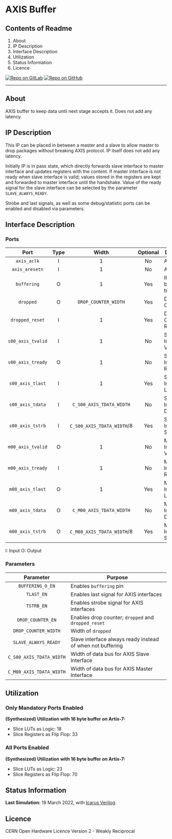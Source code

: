 # AXIS Buffer

## Contents of Readme

1. About
2. IP Description
3. Interface Description
4. Utilization
5. Status Information
6. Licence

[![Repo on GitLab](https://img.shields.io/badge/repo-GitLab-6C488A.svg)](https://gitlab.com/suoglu/axis-buffer)
[![Repo on GitHub](https://img.shields.io/badge/repo-GitHub-3D76C2.svg)](https://github.com/suoglu/AXIS-Buffer)

---

## About

AXIS buffer to keep data until next stage accepts it. Does not add any latency.

## IP Description

This IP can be placed in between a master and a slave to allow master to drop packages without breaking AXIS protocol. IP itself does not add any latency.

Initially IP is in pass state, which directly forwards slave interface to master interface and updates registers with the content. If master interface is not ready when slave interface is valid; values stored in the registers are kept and forwarded to master interface until the handshake. Value of the ready signal for the slave interface can be selected by the parameter `SLAVE_ALWAYS_READY`.

Strobe and last signals, as well as some debug/statistic ports can be enabled and disabled via parameters.

## Interface Description

### Ports

|   Port   | Type | Width | Optional | Description |
| :------: | :----: | :----: | :----: | ------  |
| `axis_aclk` | I | 1 | No | AXIS Clock |
| `axis_aresetn` | I | 1 | No | AXIS Reset |
| `buffering` | O | 1 | Yes | IP Currently buffering a transmission |
| `dropped` | O | `DROP_COUNTER_WIDTH` | Yes | Dropped Counter |
| `dropped_reset` | I | 1 | Yes | Dropped Counter Reset |
| `s00_axis_tvalid` | I | 1 | No | Slave Interface Valid |
| `s00_axis_tready` | O | 1 | No | Slave Interface Ready |
| `s00_axis_tlast` | I | 1 | Yes | Slave Interface Last |
| `s00_axis_tdata` | I | `C_S00_AXIS_TDATA_WIDTH` | No | Slave Interface Data|
| `s00_axis_tstrb` | I | `C_S00_AXIS_TDATA_WIDTH`/8 | Yes | Slave Interface Strobe|
| `m00_axis_tvalid` | O | 1 | No | Master Interface Valid |
| `m00_axis_tready` | I | 1 | No | Master Interface Ready |
| `m00_axis_tlast` | O | 1 | Yes | Master Interface Last |
| `m00_axis_tdata` | O | `C_M00_AXIS_TDATA_WIDTH` | No | Master Interface Data |
| `m00_axis_tstrb` | O | `C_M00_AXIS_TDATA_WIDTH`/8 | Yes | Master Interface Strobe |

I: Input  O: Output

### Parameters

| Parameter | Purpose |
| :---: | --- |
|`BUFFERING_O_EN`| Enables `buffering` pin |
|`TLAST_EN`| Enables last signal for AXIS interfaces|
|`TSTRB_EN`| Enables strobe signal for AXIS interfaces|
|`DROP_COUNTER_EN`| Enables drop counter; `dropped` and `dropped_reset` |
|`DROP_COUNTER_WIDTH`| Width of `dropped` |
|`SLAVE_ALWAYS_READY`| Slave interface always ready instead of when not buffering|
|`C_S00_AXIS_TDATA_WIDTH`|Width of data bus for AXIS Slave Interface|
|`C_M00_AXIS_TDATA_WIDTH`|Width of data bus for AXIS Master Interface|

## Utilization

### Only Mandatory Ports Enabled

**(Synthesized) Utilization with 16 byte buffer on Artix-7:**

* Slice LUTs as Logic: 18
* Slice Registers as Flip Flop: 33

### All Ports Enabled

**(Synthesized) Utilization with 16 byte buffer on Artix-7:**

* Slice LUTs as Logic: 23
* Slice Registers as Flip Flop: 70

## Status Information

**Last Simulation:** 19 March 2022, with [Icarus Verilog](https://iverilog.icarus.com/).

## Licence

CERN Open Hardware Licence Version 2 - Weakly Reciprocal
